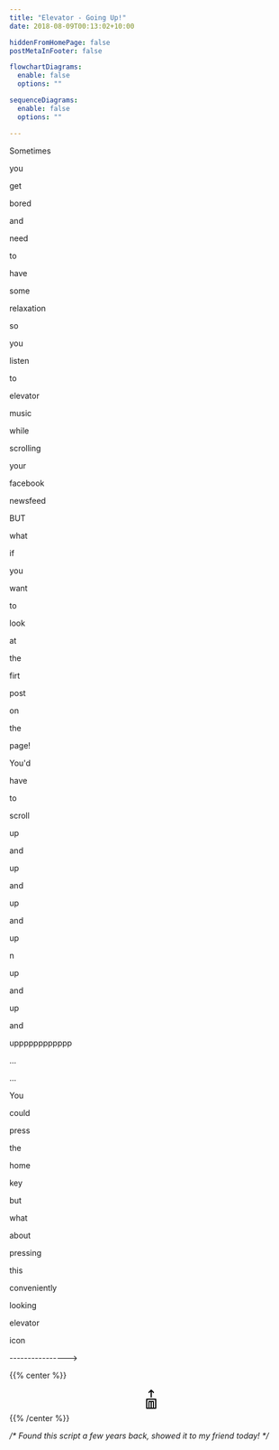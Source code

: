 ```yaml
---
title: "Elevator - Going Up!"
date: 2018-08-09T00:13:02+10:00

hiddenFromHomePage: false
postMetaInFooter: false

flowchartDiagrams:
  enable: false
  options: ""

sequenceDiagrams: 
  enable: false
  options: ""

---
```


Sometimes

you

get

bored

and

need

to

have

some

relaxation

so

you

listen

to

elevator

music

while

scrolling

your

facebook

newsfeed

BUT

what

if

you

want

to

look

at

the

firt

post

on

the

page!

You'd

have

to

scroll

up

and

up

and

up

and

up

n

up

and

up

and

upppppppppppp

...

...

You

could

press

the

home

key

but

what

about

pressing

this

conveniently

looking

elevator

icon

---------------->


<script src="../../js/elevator.js/elevator.min.js"></script>

<script>
window.onload = function() {
  var elevator = new Elevator({
    element: document.querySelector('.elevator'),
    mainAudio: '../../js/elevator.js/elevator.mp3',
    endAudio: '../../js/elevator.js/ding.mp3',
    duration: 10000 // milliseconds
  });
}
</script>

<style>
.elevator {
    text-align: center;
    cursor: pointer;
    width: 140px;
    margin: auto;
}

.elevator:hover {
    opacity: 0.7;
}

.elevator svg {
    width: 40px;
    height: 40px;
    display: block;
    margin: auto;
    margin-bottom: 5px;
}
</style>
{{% center %}}
<div class="elevator">
<svg class="sweet-svg" xmlns="http://www.w3.org/2000/svg" xmlns:xlink="http://www.w3.org/1999/xlink" version="1.1" x="0px" y="0px" viewBox="0 0 100 100" enable-background="new 0 0 100 100" xml:space="preserve" height="100px" width="100px">
<path d="M70,47.5H30c-1.4,0-2.5,1.1-2.5,2.5v40c0,1.4,1.1,2.5,2.5,2.5h40c1.4,0,2.5-1.1,2.5-2.5V50C72.5,48.6,71.4,47.5,70,47.5z   M47.5,87.5h-5v-25h5V87.5z M57.5,87.5h-5v-25h5V87.5z M67.5,87.5h-5V60c0-1.4-1.1-2.5-2.5-2.5H40c-1.4,0-2.5,1.1-2.5,2.5v27.5h-5  v-35h35V87.5z"/>
<path d="M50,42.5c1.4,0,2.5-1.1,2.5-2.5V16l5.7,5.7c0.5,0.5,1.1,0.7,1.8,0.7s1.3-0.2,1.8-0.7c1-1,1-2.6,0-3.5l-10-10  c-1-1-2.6-1-3.5,0l-10,10c-1,1-1,2.6,0,3.5c1,1,2.6,1,3.5,0l5.7-5.7v24C47.5,41.4,48.6,42.5,50,42.5z"/>
</svg>
</div>
{{% /center %}}

_/* Found this script a few years back, showed it to my friend today! */_